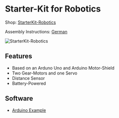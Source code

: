 # Starter-Kit for Robotics

Shop: [StarterKit-Robotics](http://www.watterott.com/en/StarterKit-Roboter)

Assembly Instructions: [German](https://raw.github.com/watterott/StarterKit-Robotics/master/docu/Robot_de.pdf)

![StarterKit-Robotics](https://raw.github.com/watterott/StarterKit-Robotics/master/img/starterkit.jpg)


## Features
* Based on an Arduno Uno and Arduino Motor-Shield
* Two Gear-Motors and one Servo
* Distance Sensor
* Battery-Powered


## Software
* [Arduino Example](https://raw.github.com/watterott/StarterKit-Robotics/master/docu/Robot.ino)

